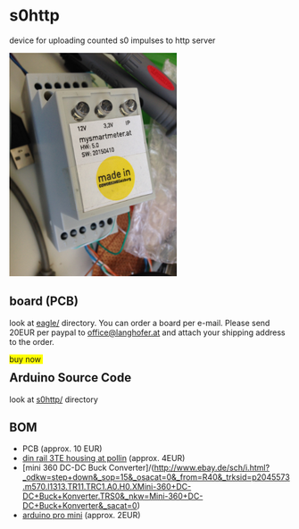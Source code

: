 # s0http
device for uploading counted s0 impulses to http server

<img width="300px" src="https://raw.githubusercontent.com/mistay/s0http/master/media/IMG_7551.JPG" />

## board (PCB)
look at [eagle/](https://github.com/mistay/s0http/tree/master/eagle) directory. You can order a board per e-mail. Please send 20EUR per paypal to office@langhofer.at and attach your shipping address to the order.

<form target="_blank" action="https://www.paypal.com/cgi-bin/webscr" method="post" style="margin-bottom: 0px; height:0px">
<input type="hidden" name="cmd" value="_xclick">
<input type="hidden" name="business" value="office@langhofer.at">
<input type="hidden" name="lc" value="AT">
<input type="hidden" name="item_name" value="PCB current s0http">
<input type="hidden" name="item_number" value="PCB current s0http">
<input type="hidden" name="amount" value="20">
<input type="hidden" name="currency_code" value="EUR">
<input type="hidden" name="button_subtype" value="services">
<input type="hidden" name="no_note" value="0">
<input type="hidden" name="tax_rate" value="20.000">
<input type="hidden" name="shipping" value="0.00">
<input type="hidden" name="bn" value="PP-BuyNowBF:btn_paynow_SM.gif:NonHostedGuest">
<a style="width: 400px; background-color: yellow;" id="buynow1" onclick="this.parentElement.submit()">
buy now 
</a>
<img alt="" border="0" src="https://www.paypal.com/de_DE/i/scr/pixel.gif" width="1" height="1">
</form>

## Arduino Source Code
look at [s0http/](https://github.com/mistay/s0http/tree/master/arduino) directory

## BOM
- PCB (approx. 10 EUR)
- [din rail 3TE housing at pollin](http://www.pollin.de/shop/dt/NDU4OTM1OTk-/Bauelemente_Bauteile/Gehaeuse/Hutschienengehaeuse_2_C_35x71x90_mm.html)
 (approx. 4EUR)
- [mini 360 DC-DC Buck Converter]/(http://www.ebay.de/sch/i.html?_odkw=step+down&_sop=15&_osacat=0&_from=R40&_trksid=p2045573.m570.l1313.TR11.TRC1.A0.H0.XMini-360+DC-DC+Buck+Konverter.TRS0&_nkw=Mini-360+DC-DC+Buck+Konverter&_sacat=0)
- [arduino pro mini](http://www.ebay.de/sch/i.html?_from=R40&_sacat=0&_nkw=pro+mini+arduino&_sop=15) (approx. 2EUR)